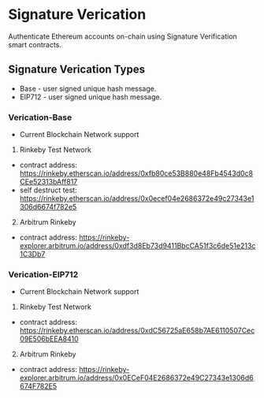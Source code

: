 # Signature Verication
Authenticate Ethereum accounts on-chain using Signature Verification smart contracts.

## Signature Verication Types
- Base - user signed unique hash message.
- EIP712 - user signed unique hash message.

### Verication-Base
- Current Blockchain Network support
1. Rinkeby Test Network
  - contract address: https://rinkeby.etherscan.io/address/0xfb80ce53B880e48Fb4543d0c8CEe52313bAff817
  - self destruct test: https://rinkeby.etherscan.io/address/0x0ecef04e2686372e49c27343e1306d6674f782e5
2. Arbitrum Rinkeby
  - contract address: https://rinkeby-explorer.arbitrum.io/address/0xdf3d8Eb73d9411BbcCA51f3c6de51e213c1C3Db7

### Verication-EIP712
- Current Blockchain Network support
1. Rinkeby Test Network
  - contract address: https://rinkeby.etherscan.io/address/0xdC56725aE658b7AE6110507Cec09E506bEEA8410
2. Arbitrum Rinkeby
  - contract address: https://rinkeby-explorer.arbitrum.io/address/0x0ECeF04E2686372e49C27343e1306d6674F782E5
